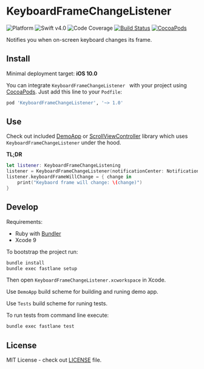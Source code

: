 # KeyboardFrameChangeListener

![Platform](https://img.shields.io/badge/platform-iOS-333333.svg)
![Swift v4.0](https://img.shields.io/badge/swift-v4.0-orange.svg)
![Code Coverage](https://img.shields.io/badge/coverage-100%25-green.svg)
[![Build Status](https://travis-ci.org/darrarski/KeyboardFrameChangeListener.svg?branch=master)](https://travis-ci.org/darrarski/KeyboardFrameChangeListener)
[![CocoaPods](https://img.shields.io/cocoapods/v/KeyboardFrameChangeListener.svg)](https://cocoapods.org/pods/KeyboardFrameChangeListener)

Notifies you when on-screen keyboard changes its frame.

## Install

Minimal deployment target: **iOS 10.0**

You can integrate `KeyboardFrameChangeListener ` with your project using [CocoaPods](https://cocoapods.org). Just add this line to your `Podfile`:

```ruby
pod 'KeyboardFrameChangeListener', '~> 1.0'
```

## Use

Check out included [DemoApp](DemoApp) or [ScrollViewController](https://github.com/darrarski/ScrollViewController) library which uses `KeyboardFrameChangeListener` under the hood.

**TL;DR**

```swift
let listener: KeyboardFrameChangeListening 
listener = KeyboardFrameChangeListener(notificationCenter: NotificationCenter.default)
listener.keyboardFrameWillChange = { change in
    print("Keybaord frame will change: \(change)")
}
```

## Develop

Requirements: 

- Ruby with [Bundler](http://bundler.io)
- Xcode 9

To bootstrap the project run:

```sh
bundle install
bundle exec fastlane setup
```

Then open `KeyboardFrameChangeListener.xcworkspace` in Xcode.

Use `DemoApp` build scheme for building and runing demo app.

Use `Tests` build scheme for runing tests.

To run tests from command line execute:

```sh
bundle exec fastlane test
```

## License

MIT License - check out [LICENSE](LICENSE) file.
